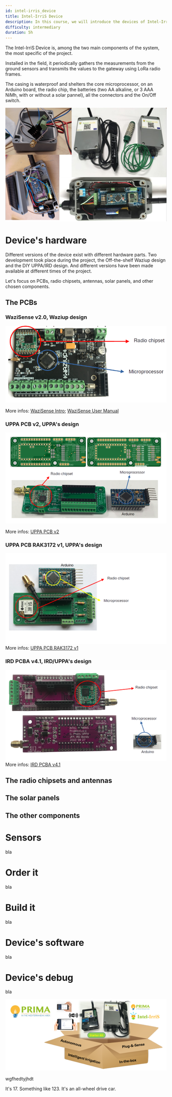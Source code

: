 ```yaml
---
id: intel-irris_device
title: Intel-IrriS Device
description: In this course, we will introduce the devices of Intel-IrriS and how to set them up and use them.
difficulty: intermediary
duration: 5h
---
```



The Intel-IrriS Device is, among the two main components of the system, the most specific of the project. 

Installed in the field, it periodically gathers the measurements from the ground sensors and transmits the values to the gateway using LoRa radio frames. 

The casing is waterproof and shelters the core microprocessor, on an Arduino board, the radio chip, the batteries (two AA alkaline, or 3 AAA NiMh, with or without a solar pannel), all the connectors and the On/Off switch. 

![ex im](img/Device.png)


Device's hardware
=================
Different versions of the device exist with different hardware parts. Two development took place during the project, the Off-the-shelf Waziup design and the DIY UPPA/IRD design. And different versions have been made available at different times of the project.

Let's focus on PCBs, radio chipsets, antennas, solar panels, and other chosen components.

The PCBs
--------
### WaziSense v2.0, Waziup design
![ex im](img/WaziSense-v2.png)

More infos:
[WaziSense Intro](../../../../resources/Boards/WaziSense/index.md); 
[WaziSense User Manual](../../../../resources/Boards/WaziSense/user_manual.md)

### UPPA PCB v2, UPPA's design
![ex im](img/PCB-v2.png)

More infos:
[UPPA PCB v2](https://github.com/CongducPham/PRIMA-Intel-IrriS/blob/main/PCBs/README.md#pcb-v2)

### UPPA PCB RAK3172 v1, UPPA's design
![ex im](img/PCB-rak-v1.png)
More infos:
[UPPA PCB RAK3172 v1](https://github.com/CongducPham/PRIMA-Intel-IrriS/blob/main/PCBs/README.md#pcb-rak3172-v1)

### IRD PCBA v4.1, IRD/UPPA's design
![ex im](img/PCBA.png)
More infos:
[IRD PCBA v4.1](https://github.com/CongducPham/PRIMA-Intel-IrriS/blob/main/PCBs/README.md#pcba-ird-v41)

The radio chipsets and antennas
-------------------------------

The solar panels
----------------

The other components
--------------------

Sensors
=======
bla

Order it
========
bla

Build it
========
bla

Device's software
=================
bla

Device's debug
=================
bla

![ex im](img/II-mini.png)

<youtube>wgfhedtyjhdt</youtube>


<quiz id="0261c201-7AAAAAAAAAAA171-60158676498c" type="single-choice" title="What is 4x4?">
	<answer feedback="Thats wrong!">It's 17.</answer>
	<answer feedback="Nope.">Something like 123.</answer>
	<answer feedback="You got it!" right>It's an all-wheel drive car.</answer>
</quiz>